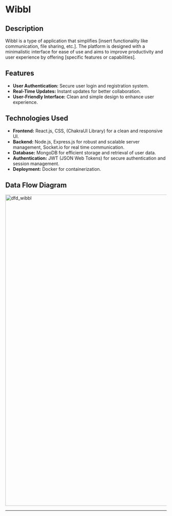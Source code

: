 # Wibbl

## Description
Wibbl is a type of application that simplifies [insert functionality like communication, file sharing, etc.]. The platform is designed with a minimalistic interface for ease of use and aims to improve productivity and user experience by offering [specific features or capabilities].

## Features
- **User Authentication:** Secure user login and registration system.
- **Real-Time Updates:** Instant updates for better collaboration.
- **User-Friendly Interface:** Clean and simple design to enhance user experience.
  
## Technologies Used
- **Frontend:** React.js, CSS, (ChakraUI Library) for a clean and responsive UI.
- **Backend:** Node.js, Express.js for robust and scalable server management, Socket.io for real time communication.
- **Database:** MongoDB for efficient storage and retrieval of user data.
- **Authentication:** JWT (JSON Web Tokens) for secure authentication and session management.
- **Deployment:** Docker for containerization.

## Data Flow Diagram
<img width="968" alt="dfd_wibbl" src="https://github.com/user-attachments/assets/4ffe7443-f003-4398-a314-e256e6e115cb">

---

